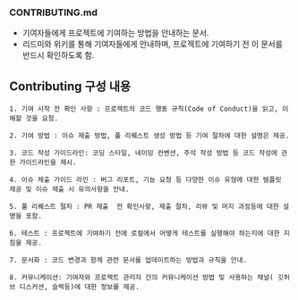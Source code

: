 ### CONTRIBUTING.md 
- 기여자들에게 프로젝트에 기여하는 방법을 안내하는 문서.
- 리드미와 위키를 통해 기여자들에게 안내하며, 프로젝트에 기여하기 전 이 문서를 반드시 확인하도록 함.

## Contributing 구성 내용
```
1. 기여 시작 전 확인 사항 : 프로젝트의 코드 행동 규칙(Code of Conduct)을 읽고, 이해할 것을 요청.

2. 기여 방법 : 이슈 제출 방법, 풀 리퀘스트 생성 방법 등 기여 절차에 대한 설명은 제공.

3. 코드 작성 가이드라인: 코딩 스타일, 네이밍 컨벤션, 주석 작성 방법 등 코드 작성에 관한 가이드라인을 제시.

4. 이슈 제출 가이드 라인 : 버그 리포트, 기능 요청 등 다양한 이슈 유형에 대한 템플릿 제공 및 이슈 제출 시 유의사항을 안내.

5. 풀 리퀘스트 절차 : PR 제출  전 확인사항, 제출 절차, 리뷰 및 머지 과정등에 대한 설명을 포함.

6. 테스트 : 프로젝트에 기여하기 전에 로컬에서 어떻게 테스트를 실행해야 하는지에 대한 지침을 제공.

7. 문서화 : 코드 변경과 함께 관련 문서를 업데이트하는 방법과 규칙을 안내.

8. 커뮤니케이션: 기여자와 프로젝트 관리자 간의 커뮤니케이션 방법 및 사용하는 채널( 깃허브 디스커션, 슬랙등)에 대한 정보를 제공.
```
